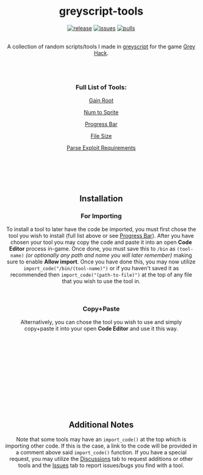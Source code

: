 <h1 align="center"><b>greyscript-tools</b></h1>
<p align="center">
<a href="https://github.com/irtsa-dev/greyscript-tools/releases/tag/v1.2.1">
        <img src="https://img.shields.io/badge/release-1.2.1-brightgreen"
            alt="release"></a>
<a href="https://github.com/irtsa-dev/builtin-greyscript/issues">
        <img src="https://custom-icon-badges.demolab.com/github/issues-raw/irtsa-dev/builtin-greyscript?logo=issue"
            alt="issues"></a>
<a href="https://github.com/irtsa-dev/builtin-greyscript/pulls">
        <img src="https://custom-icon-badges.demolab.com/github/issues-pr/irtsa-dev/builtin-greyscript?logo=git-pull-request"
            alt="pulls"></a>
</p>
<p align="center">
<br />
A collection of random scripts/tools I made in <a href="https://codedocs.ghtools.xyz">greyscript</a> for the game <a href="https://store.steampowered.com/app/605230/Grey_Hack">Grey Hack</a>.
</p>
<br />
<br />
<h3 align="center">Full List of Tools: </h3>
<p align="center"><a href="https://github.com/irtsa-dev/greyscript-tools/wiki/Gain-Root">Gain Root</a></p>
<p align="center"><a href="https://github.com/irtsa-dev/greyscript-tools/wiki/Num-to-Sprite">Num to Sprite</a></p>
<p align="center"><a href="https://github.com/irtsa-dev/greyscript-tools/wiki/Progress-Bar">Progress Bar</a></p>
<p align="center"><a href="https://github.com/irtsa-dev/greyscript-tools/wiki/File-Size">File Size</a></p>
<p align="center"><a href="https://github.com/irtsa-dev/greyscript-tools/wiki/Parse-Exploit-Requirements">Parse Exploit Requirements</a></p>
<br />
<br />
<br />
<br />
<h2 align="center">Installation</h2>
<h3 align="center">For Importing</h3>
<p align="center">
To install a tool to later have the code be imported, you must first chose the tool you wish to install (full list above or see <a href="https://github.com/irtsa-dev/greyscript-scripts/blob/main/tools">Progress Bar</a>). After you have chosen your tool you may copy the code and paste it into an open <b>Code Editor</b> process in-game. Once done, you must save this to <code>/bin</code> as <code>(tool-name)</code> <i>(or optionally any path and name you will later remember)</i> making sure to enable <b>Allow import</b>. Once you have done this, you may now utilize <code>import_code("/bin/(tool-name)")</code> or if you haven't saved it as recommended then <code>import_code("(path-to-file)")</code> at the top of any file that you wish to use the tool in.
</p>
<br />
<h3 align="center">Copy+Paste</h3>
<p align="center">
Alternatively, you can chose the tool you wish to use and simply copy+paste it into your open <b>Code Editor</b> and use it this way.
</p>
<br />
<br />
<br />
<br />
<br />
<br />
<br />
<br />
<br />
<br />
<br />
<h2 align="center">Additional Notes</h2>
<p align="center">
Note that some tools may have an <code>import_code()</code> at the top which is importing other code. If this is the case, a link to the code will be provided in a comment above said <code>import_code()</code> function. If you have a special request, you may utilize the <a href="https://github.com/irtsa-dev/builtin-greyscript/discussions">Discussions</a> tab to request additions or other tools and the <a href="https://github.com/irtsa-dev/builtin-greyscript/issues">Issues</a> tab to report issues/bugs you find with a tool.
